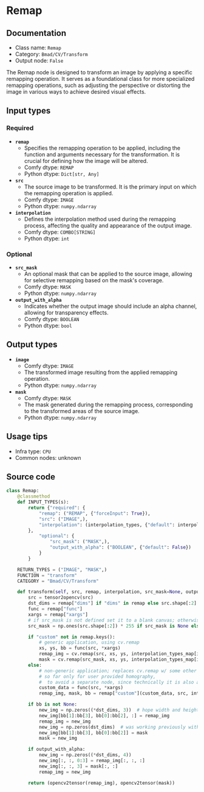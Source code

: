# Remap
## Documentation
- Class name: `Remap`
- Category: `Bmad/CV/Transform`
- Output node: `False`

The Remap node is designed to transform an image by applying a specific remapping operation. It serves as a foundational class for more specialized remapping operations, such as adjusting the perspective or distorting the image in various ways to achieve desired visual effects.
## Input types
### Required
- **`remap`**
    - Specifies the remapping operation to be applied, including the function and arguments necessary for the transformation. It is crucial for defining how the image will be altered.
    - Comfy dtype: `REMAP`
    - Python dtype: `Dict[str, Any]`
- **`src`**
    - The source image to be transformed. It is the primary input on which the remapping operation is applied.
    - Comfy dtype: `IMAGE`
    - Python dtype: `numpy.ndarray`
- **`interpolation`**
    - Defines the interpolation method used during the remapping process, affecting the quality and appearance of the output image.
    - Comfy dtype: `COMBO[STRING]`
    - Python dtype: `int`
### Optional
- **`src_mask`**
    - An optional mask that can be applied to the source image, allowing for selective remapping based on the mask's coverage.
    - Comfy dtype: `MASK`
    - Python dtype: `numpy.ndarray`
- **`output_with_alpha`**
    - Indicates whether the output image should include an alpha channel, allowing for transparency effects.
    - Comfy dtype: `BOOLEAN`
    - Python dtype: `bool`
## Output types
- **`image`**
    - Comfy dtype: `IMAGE`
    - The transformed image resulting from the applied remapping operation.
    - Python dtype: `numpy.ndarray`
- **`mask`**
    - Comfy dtype: `MASK`
    - The mask generated during the remapping process, corresponding to the transformed areas of the source image.
    - Python dtype: `numpy.ndarray`
## Usage tips
- Infra type: `CPU`
- Common nodes: unknown


## Source code
```python
class Remap:
    @classmethod
    def INPUT_TYPES(s):
        return {"required": {
            "remap": ("REMAP", {"forceInput": True}),
            "src": ("IMAGE",),
            "interpolation": (interpolation_types, {"default": interpolation_types[2]}),
        },
            "optional": {
                "src_mask": ("MASK",),
                "output_with_alpha": ("BOOLEAN", {"default": False})
            }
        }

    RETURN_TYPES = ("IMAGE", "MASK",)
    FUNCTION = "transform"
    CATEGORY = "Bmad/CV/Transform"

    def transform(self, src, remap, interpolation, src_mask=None, output_with_alpha=False):
        src = tensor2opencv(src)
        dst_dims = remap["dims"] if "dims" in remap else src.shape[:2]
        func = remap["func"]
        xargs = remap["xargs"]
        # if src_mask is not defined set it to a blank canvas; otherwise, just unwrap it
        src_mask = np.ones(src.shape[:2]) * 255 if src_mask is None else tensor2opencv(src_mask, 1)

        if "custom" not in remap.keys():
            # generic application, using cv.remap
            xs, ys, bb = func(src, *xargs)
            remap_img = cv.remap(src, xs, ys, interpolation_types_map[interpolation])
            mask = cv.remap(src_mask, xs, ys, interpolation_types_map[interpolation])
        else:
            # non-generic application; replaces cv.remap w/ some other function.
            # so far only for user provided homography,
            #  to avoid a separate node, since technically it is also a remap and also uses the interpolation argument.
            custom_data = func(src, *xargs)
            remap_img, mask, bb = remap["custom"](custom_data, src, interpolation_types_map[interpolation], src_mask)

        if bb is not None:
            new_img = np.zeros((*dst_dims, 3))  # hope width and height are not swapped
            new_img[bb[1]:bb[3], bb[0]:bb[2], :] = remap_img
            remap_img = new_img
            new_img = np.zeros(dst_dims)  # was working previously without the batch dim; unsure if really needed
            new_img[bb[1]:bb[3], bb[0]:bb[2]] = mask
            mask = new_img

        if output_with_alpha:
            new_img = np.zeros((*dst_dims, 4))
            new_img[:, :, 0:3] = remap_img[:, :, :]
            new_img[:, :, 3] = mask[:, :]
            remap_img = new_img

        return (opencv2tensor(remap_img), opencv2tensor(mask))

```
